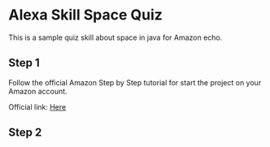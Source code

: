 # Alexa Skill Space Quiz
This is a sample quiz skill about space in java for Amazon echo.

## Step 1
Follow the official Amazon Step by Step tutorial for start the project on your Amazon account.

Official link: [Here](https://github.com/alexa/skill-sample-java-quiz-game)

## Step 2


